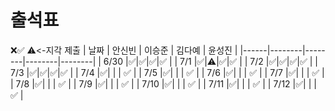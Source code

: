# 출석표
❌✅
⚠️<-지각 제출
| 날짜 | 안신빈 | 이승준 | 김다예 | 윤성진 |
|------|--------|--------|--------|--------|
| 6/30 |✅|✅|✅|✅ |
| 7/1  |✅|⚠️|✅|✅ |
| 7/2  |✅|✅|✅|✅ |
| 7/3  |✅|✅|✅|✅ |
| 7/4  |✅|  |  | ✅ |
| 7/5  |✅|  |  | ✅ |
| 7/6  |✅|  |  | ✅ |
| 7/7  |✅|  |  | ✅ |
| 7/8  |✅|  |  | ✅ |
| 7/9  |✅|  |  | ✅ |
| 7/10 |✅|  |  | ✅ |
| 7/11 |✅|  |  | ✅ |
| 7/12 |✅|  |  | ✅ |
